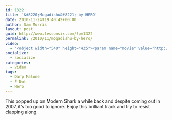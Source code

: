 ```yaml
---
id: 1322
title: '&#8220;Mogadishu&#8221; by HERO'
date: 2010-11-24T19:40:42+00:00
author: Sam Morris
layout: post
guid: http://www.lessonsix.com/?p=1322
permalink: /2010/11/mogadishu-by-hero/
video:
  - '<object width="540" height="435"><param name="movie" value="http://www.youtube.com/v/OGZeuRYOXKg?fs=1&hl=en_GB"></param><param name="allowFullScreen" value="true"></param><param name="allowscriptaccess" value="always"></param><embed src="http://www.youtube.com/v/OGZeuRYOXKg?fs=1&hl=en_GB" type="application/x-shockwave-flash" width="540" height="435" allowscriptaccess="always" allowfullscreen="true"></embed></object>'
socialize:
  - socialize
categories:
  - Video
tags:
  - Darp Malone
  - E-Dot
  - Hero
---
```

This popped up on Modern Shark a while back and despite coming out in 2007, it&#8217;s too good to ignore. Enjoy this brilliant track and try to resist clapping along.